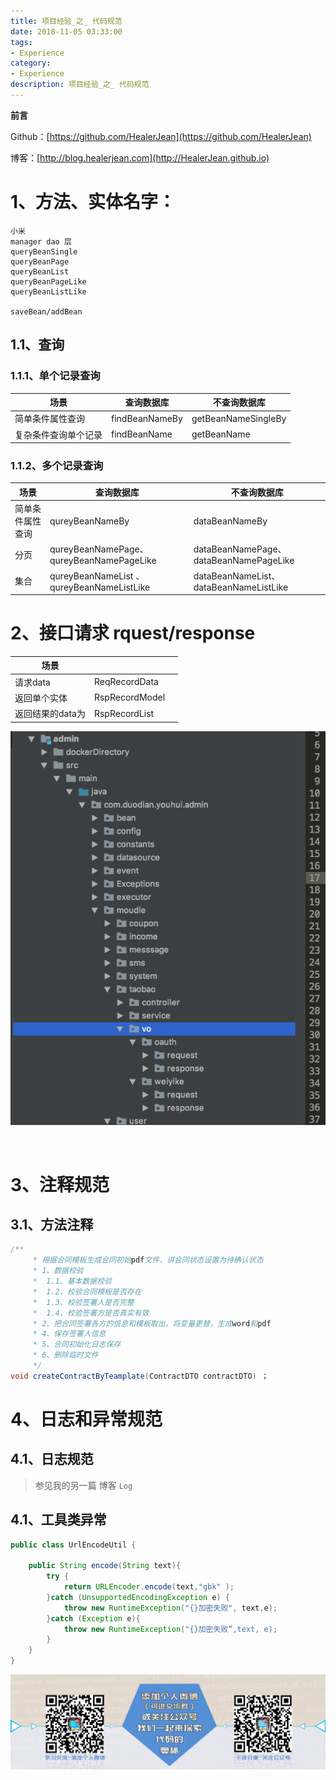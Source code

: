 ```yaml
---
title: 项目经验_之_ 代码规范
date: 2018-11-05 03:33:00
tags: 
- Experience
category: 
- Experience
description: 项目经验_之_ 代码规范
---
```


**前言**     

 Github：[https://github.com/HealerJean](https://github.com/HealerJean)         

 博客：[http://blog.healerjean.com](http://HealerJean.github.io)          



# 1、方法、实体名字：

```
小米
manager dao 层
queryBeanSingle
queryBeanPage
queryBeanList
queryBeanPageLike
queryBeanListLike

saveBean/addBean
```



## 1.1、查询 

### 1.1.1、单个记录查询 

| 场景                 | 查询数据库     | 不查询数据库        |
| -------------------- | -------------- | ------------------- |
| 简单条件属性查询     | findBeanNameBy | getBeanNameSingleBy |
| 复杂条件查询单个记录 | findBeanName   | getBeanName         |



### 1.1.2、多个记录查询

| 场景             | 查询数据库                                 | 不查询数据库                           |
| ---------------- | ------------------------------------------ | -------------------------------------- |
| 简单条件属性查询 | qureyBeanNameBy                            | dataBeanNameBy                         |
| 分页             | qureyBeanNamePage、qureyBeanNamePageLike   | dataBeanNamePage、dataBeanNamePageLike |
| 集合             | qureyBeanNameList  、qureyBeanNameListLike | dataBeanNameList、dataBeanNameListLike |



# 2、接口请求 rquest/response



| 场景             |                |      |
| ---------------- | -------------- | ---- |
| 请求data         | ReqRecordData  |      |
| 返回单个实体     | RspRecordModel |      |
| 返回结果的data为 | RspRecordList  |      |







![WX20190213-180740](https://raw.githubusercontent.com/HealerJean/HealerJean.github.io/master/blogImages/WX20190213-180740.png)




​    

# 3、注释规范

## 3.1、方法注释

```java
/**
     * 根据合同模板生成合同初始pdf文件，讲合同状态设置为待确认状态
     * 1、数据校验
     *  1.1、基本数据校验
     *  1.2、校验合同模板是否存在
     *  1.3、校验签署人是否完整
     *  1.4、校验签署方是否真实有效
     * 2、把合同签署各方的信息和模板取出，将变量更替，生成word和pdf
     * 4、保存签署人信息
     * 5、合同初始化日志保存
     * 6、删除临时文件
     */
void createContractByTeamplate(ContractDTO contractDTO) ；
```









# 4、日志和异常规范

## 4.1、日志规范

> 参见我的另一篇 博客 `Log`

## 4.1、工具类异常

```java
public class UrlEncodeUtil {

    public String encode(String text){
        try {
            return URLEncoder.encode(text,"gbk" );
        }catch (UnsupportedEncodingException e) {
            throw new RuntimeException("{}加密失败", text,e);
        }catch (Exception e){
            throw new RuntimeException("{}加密失败”,text, e);
        }
    }
}

```



![ContactAuthor](https://raw.githubusercontent.com/HealerJean/HealerJean.github.io/master/assets/img/artical_bottom.jpg)





<link rel="stylesheet" href="https://unpkg.com/gitalk/dist/gitalk.css">

<script src="https://unpkg.com/gitalk@latest/dist/gitalk.min.js"></script> 
<div id="gitalk-container"></div>    
 <script type="text/javascript">
    var gitalk = new Gitalk({
		clientID: `1d164cd85549874d0e3a`,
		clientSecret: `527c3d223d1e6608953e835b547061037d140355`,
		repo: `HealerJean.github.io`,
		owner: 'HealerJean',
		admin: ['HealerJean'],
		id: '8Th42VtxSoPZkFn0',
    });
    gitalk.render('gitalk-container');
</script> 
